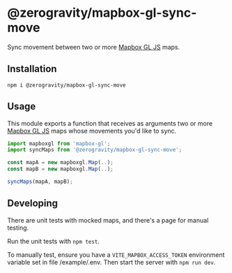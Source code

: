 # @zerogravity/mapbox-gl-sync-move

Sync movement between two or more [Mapbox GL JS](https://www.mapbox.com/mapbox-gl-js) maps.

## Installation

```
npm i @zerogravity/mapbox-gl-sync-move
```

## Usage

This module exports a function that receives as arguments two or more [Mapbox GL JS](https://www.mapbox.com/mapbox-gl-js) maps whose movements you'd like to sync.

```js
import mapboxgl from 'mapbox-gl';
import syncMaps from '@zerogravity/mapbox-gl-sync-move';

const mapA = new mapboxgl.Map(..);
const mapB = new mapboxgl.Map(..);

syncMaps(mapA, mapB);
```

## Developing

There are unit tests with mocked maps, and there's a page for manual testing.

Run the unit tests with `npm test`.

To manually test, ensure you have a `VITE_MAPBOX_ACCESS_TOKEN` environment variable set in file /example/.env. Then start the server with `npm run dev`.
